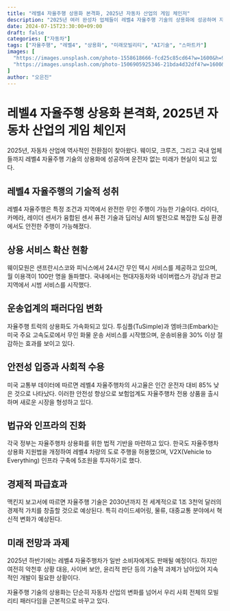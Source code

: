 ```yaml
---
title: "레벨4 자율주행 상용화 본격화, 2025년 자동차 산업의 게임 체인저"
description: "2025년 여러 완성차 업체들이 레벨4 자율주행 기술의 상용화에 성공하며 자동차 산업과 도시 교통 시스템에 혁명적 변화를 가져오고 있다."
date: 2024-07-15T23:30:00+09:00
draft: false
categories: ["자동차"]
tags: ["자율주행", "레벨4", "상용화", "미래모빌리티", "AI기술", "스마트카"]
images: [
  "https://images.unsplash.com/photo-1558618666-fcd25c85cd64?w=1600&h=900&fit=crop&q=95",
  "https://images.unsplash.com/photo-1506905925346-21bda4d32df4?w=1600&h=900&fit=crop&q=95"
]
author: "오은진"
---
```


<h1>레벨4 자율주행 상용화 본격화, 2025년 자동차 산업의 게임 체인저</h1>

<p>2025년, 자동차 산업에 역사적인 전환점이 찾아왔다. 웨이모, 크루즈, 그리고 국내 업체들까지 레벨4 자율주행 기술의 상용화에 성공하며 운전자 없는 미래가 현실이 되고 있다.</p>

<h2>레벨4 자율주행의 기술적 성취</h2>

<p>레벨4 자율주행은 특정 조건과 지역에서 완전한 무인 주행이 가능한 기술이다. 라이다, 카메라, 레이더 센서가 융합된 센서 퓨전 기술과 딥러닝 AI의 발전으로 복잡한 도심 환경에서도 안전한 주행이 가능해졌다.</p>

<h2>상용 서비스 확산 현황</h2>

<p>웨이모원은 샌프란시스코와 피닉스에서 24시간 무인 택시 서비스를 제공하고 있으며, 월 이용객이 100만 명을 돌파했다. 국내에서는 현대자동차와 네이버랩스가 강남과 판교 지역에서 시범 서비스를 시작했다.</p>

<h2>운송업계의 패러다임 변화</h2>

<p>자율주행 트럭의 상용화도 가속화되고 있다. 투심플(TuSimple)과 엠바크(Embark)는 미국 주요 고속도로에서 무인 화물 운송 서비스를 시작했으며, 운송비용을 30% 이상 절감하는 효과를 보이고 있다.</p>

<h2>안전성 입증과 사회적 수용</h2>

<p>미국 교통부 데이터에 따르면 레벨4 자율주행차의 사고율은 인간 운전자 대비 85% 낮은 것으로 나타났다. 이러한 안전성 향상으로 보험업계도 자율주행차 전용 상품을 출시하며 새로운 시장을 형성하고 있다.</p>

<h2>법규와 인프라의 진화</h2>

<p>각국 정부는 자율주행차 상용화를 위한 법적 기반을 마련하고 있다. 한국도 자율주행차 상용화 지원법을 개정하여 레벨4 차량의 도로 주행을 허용했으며, V2X(Vehicle to Everything) 인프라 구축에 5조원을 투자하기로 했다.</p>

<h2>경제적 파급효과</h2>

<p>맥킨지 보고서에 따르면 자율주행 기술은 2030년까지 전 세계적으로 1조 3천억 달러의 경제적 가치를 창출할 것으로 예상된다. 특히 라이드셰어링, 물류, 대중교통 분야에서 혁신적 변화가 예상된다.</p>

<h2>미래 전망과 과제</h2>

<p>2025년 하반기에는 레벨4 자율주행차가 일반 소비자에게도 판매될 예정이다. 하지만 여전히 악천후 상황 대응, 사이버 보안, 윤리적 판단 등의 기술적 과제가 남아있어 지속적인 개발이 필요한 상황이다.</p>

<p>자율주행 기술의 상용화는 단순히 자동차 산업의 변화를 넘어서 우리 사회 전체의 모빌리티 패러다임을 근본적으로 바꾸고 있다.</p> 